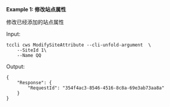 **Example 1: 修改站点属性**

修改已经添加的站点属性

Input: 

```
tccli cws ModifySiteAttribute --cli-unfold-argument  \
    --SiteId 1\
    --Name QQ
```

Output: 
```
{
    "Response": {
        "RequestId": "354f4ac3-8546-4516-8c8a-69e3ab73aa8a"
    }
}
```

